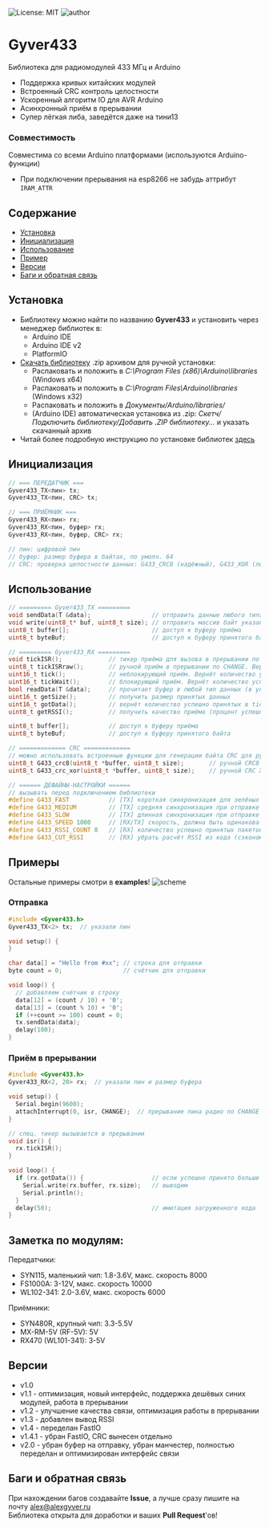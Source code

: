 ![License: MIT](https://img.shields.io/badge/License-MIT-green.svg)
![author](https://img.shields.io/badge/author-AlexGyver-informational.svg)
# Gyver433
Библиотека для радиомодулей 433 МГц и Arduino
- Поддержка кривых китайских модулей
- Встроенный CRC контроль целостности
- Ускоренный алгоритм IO для AVR Arduino
- Асинхронный приём в прерывании
- Супер лёгкая либа, заведётся даже на тини13

### Совместимость
Совместима со всеми Arduino платформами (используются Arduino-функции)
- При подключении прерывания на esp8266 не забудь аттрибут `IRAM_ATTR`

## Содержание
- [Установка](#install)
- [Инициализация](#init)
- [Использование](#usage)
- [Пример](#example)
- [Версии](#versions)
- [Баги и обратная связь](#feedback)

<a id="install"></a>
## Установка
- Библиотеку можно найти по названию **Gyver433** и установить через менеджер библиотек в:
    - Arduino IDE
    - Arduino IDE v2
    - PlatformIO
- [Скачать библиотеку](https://github.com/GyverLibs/Gyver433/archive/refs/heads/main.zip) .zip архивом для ручной установки:
    - Распаковать и положить в *C:\Program Files (x86)\Arduino\libraries* (Windows x64)
    - Распаковать и положить в *C:\Program Files\Arduino\libraries* (Windows x32)
    - Распаковать и положить в *Документы/Arduino/libraries/*
    - (Arduino IDE) автоматическая установка из .zip: *Скетч/Подключить библиотеку/Добавить .ZIP библиотеку…* и указать скачанный архив
- Читай более подробную инструкцию по установке библиотек [здесь](https://alexgyver.ru/arduino-first/#%D0%A3%D1%81%D1%82%D0%B0%D0%BD%D0%BE%D0%B2%D0%BA%D0%B0_%D0%B1%D0%B8%D0%B1%D0%BB%D0%B8%D0%BE%D1%82%D0%B5%D0%BA)

<a id="init"></a>
## Инициализация
```cpp
// === ПЕРЕДАТЧИК ===
Gyver433_TX<пин> tx;
Gyver433_TX<пин, CRC> tx;

// === ПРИЁМНИК ===
Gyver433_RX<пин> rx;
Gyver433_RX<пин, буфер> rx;
Gyver433_RX<пин, буфер, CRC> rx;

// пин: цифровой пин
// буфер: размер буфера в байтах, по умолч. 64
// CRC: проверка целостности данных: G433_CRC8 (надёжный), G433_XOR (лёгкий), G433_NOCRC (отключено). По умолч. G433_CRC8
```

<a id="usage"></a>
## Использование
```cpp
// ========= Gyver433_TX =========
void sendData(T &data);                 // отправить данные любого типа (CRC добавляется автоматически)
void write(uint8_t* buf, uint8_t size); // отправить массив байт указанного размера (CRC не добавляется)
uint8_t buffer[];                       // доступ к буферу приёма
uint8_t byteBuf;                        // доступ к буферу принятого байта

// ========= Gyver433_RX =========
void tickISR();             // тикер приёма для вызова в прерывании по CHANGE
uint8_t tickISRraw();       // ручной приём в прерывании по CHANGE. Вернёт 1 (начало приёма), 2 (принят байт), 3 (конец пакета)
uint16_t tick();            // неблокирующий приём. Вернёт количество успешно принятых байт
uint16_t tickWait();        // блокирующий приём. Вернёт количество успешно принятых байт
bool readData(T &data);     // прочитает буфер в любой тип данных (в указанную переменную)
uint16_t getSize();         // получить размер принятых данных
uint16_t gotData();         // вернёт количество успешно принятых в tickISR() байт (см. пример isr_rx)
uint8_t getRSSI();          // получить качество приёма (процент успешных передач 0.. 100)

uint8_t buffer[];           // доступ к буферу приёма
uint8_t byteBuf;            // доступ к буферу принятого байта

// ============= CRC =============
// можно использовать встроенные функции для генерации байта CRC для ручной упаковки пакетов
uint8_t G433_crc8(uint8_t *buffer, uint8_t size);       // ручной CRC8
uint8_t G433_crc_xor(uint8_t *buffer, uint8_t size);    // ручной CRC XOR

// ====== ДЕФАЙНЫ-НАСТРОЙКИ ======
// вызывать перед подключением библиотеки
#define G433_FAST           // [TX] короткая синхронизация для зелёных модулей
#define G433_MEDIUM         // [TX] средняя синхронизация при отправке на SYN480R ЧАЩЕ 400мс (активно по умолчанию)
#define G433_SLOW           // [TX] длинная синхронизация при отправке на SYN480R РЕЖЕ 400мс
#define G433_SPEED 1000     // [RX/TX] скорость, должна быть одинакова на RX и TX, 100-10000 бит/с, по умолч. 2000 бит/с 
#define G433_RSSI_COUNT 8   // [RX] количество успешно принятых пакетов для расчёта RSSI (по умолч. 8)
#define G433_CUT_RSSI       // [RX] убрать расчёт RSSI из кода (сэкономит чуть памяти)
```

<a id="example"></a>
## Примеры
Остальные примеры смотри в **examples**!
![scheme](/doc/scheme.jpg)
### Отправка
```cpp
#include <Gyver433.h>
Gyver433_TX<2> tx;  // указали пин

void setup() {
}

char data[] = "Hello from #xx"; // строка для отправки
byte count = 0;                 // счётчик для отправки

void loop() {
  // добавляем счётчик в строку
  data[12] = (count / 10) + '0';
  data[13] = (count % 10) + '0';
  if (++count >= 100) count = 0;
  tx.sendData(data);
  delay(100);
}
```

### Приём в прерывании
```cpp
#include <Gyver433.h>
Gyver433_RX<2, 20> rx;  // указали пин и размер буфера

void setup() {
  Serial.begin(9600);  
  attachInterrupt(0, isr, CHANGE);  // прерывание пина радио по CHANGE
}

// спец. тикер вызывается в прерывании
void isr() {
  rx.tickISR();
}

void loop() {
  if (rx.gotData()) {                   // если успешно принято больше 0
    Serial.write(rx.buffer, rx.size);   // выводим
    Serial.println();
  }  
  delay(50);                            // имитация загруженного кода
}
```

## Заметка по модулям:
Передатчики:
- SYN115, маленький чип: 1.8-3.6V, макс. скорость 8000
- FS1000A: 3-12V, макс. скорость 10000
- WL102-341: 2.0-3.6V, макс. скорость 6000

Приёмники:
- SYN480R, крупный чип: 3.3-5.5V
- MX-RM-5V (RF-5V): 5V
- RX470 (WL101-341): 3-5V

<a id="versions"></a>
## Версии
- v1.0
- v1.1 - оптимизация, новый интерфейс, поддержка дешёвых синих модулей, работа в прерывании
- v1.2 - улучшение качества связи, оптимизация работы в прерывании
- v1.3 - добавлен вывод RSSI
- v1.4 - переделан FastIO
- v1.4.1 - убран FastIO, CRC вынесен отдельно
- v2.0 - убран буфер на отправку, убран манчестер, полностью переделан и оптимизирован интерфейс связи

<a id="feedback"></a>
## Баги и обратная связь
При нахождении багов создавайте **Issue**, а лучше сразу пишите на почту [alex@alexgyver.ru](mailto:alex@alexgyver.ru)  
Библиотека открыта для доработки и ваших **Pull Request**'ов!